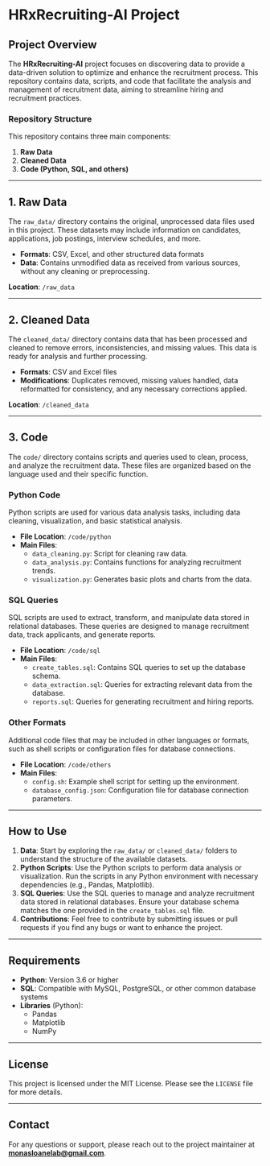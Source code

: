 # HRxRecruiting-AI Project

## Project Overview

The **HRxRecruiting-AI** project focuses on discovering data to provide a data-driven solution to optimize and enhance the recruitment process. This repository contains data, scripts, and code that facilitate the analysis and management of recruitment data, aiming to streamline hiring and recruitment practices.

### Repository Structure

This repository contains three main components:

1. **Raw Data**
2. **Cleaned Data**
3. **Code (Python, SQL, and others)**

---

## 1. Raw Data

The `raw_data/` directory contains the original, unprocessed data files used in this project. These datasets may include information on candidates, applications, job postings, interview schedules, and more.

- **Formats**: CSV, Excel, and other structured data formats
- **Data**: Contains unmodified data as received from various sources, without any cleaning or preprocessing.

**Location**: `/raw_data`

---

## 2. Cleaned Data

The `cleaned_data/` directory contains data that has been processed and cleaned to remove errors, inconsistencies, and missing values. This data is ready for analysis and further processing.

- **Formats**: CSV and Excel files
- **Modifications**: Duplicates removed, missing values handled, data reformatted for consistency, and any necessary corrections applied.

**Location**: `/cleaned_data`

---

## 3. Code

The `code/` directory contains scripts and queries used to clean, process, and analyze the recruitment data. These files are organized based on the language used and their specific function.

### Python Code

Python scripts are used for various data analysis tasks, including data cleaning, visualization, and basic statistical analysis.

- **File Location**: `/code/python`
- **Main Files**:
  - `data_cleaning.py`: Script for cleaning raw data.
  - `data_analysis.py`: Contains functions for analyzing recruitment trends.
  - `visualization.py`: Generates basic plots and charts from the data.

### SQL Queries

SQL scripts are used to extract, transform, and manipulate data stored in relational databases. These queries are designed to manage recruitment data, track applicants, and generate reports.

- **File Location**: `/code/sql`
- **Main Files**:
  - `create_tables.sql`: Contains SQL queries to set up the database schema.
  - `data_extraction.sql`: Queries for extracting relevant data from the database.
  - `reports.sql`: Queries for generating recruitment and hiring reports.

### Other Formats

Additional code files that may be included in other languages or formats, such as shell scripts or configuration files for database connections.

- **File Location**: `/code/others`
- **Main Files**:
  - `config.sh`: Example shell script for setting up the environment.
  - `database_config.json`: Configuration file for database connection parameters.

---

## How to Use

1. **Data**: Start by exploring the `raw_data/` or `cleaned_data/` folders to understand the structure of the available datasets.
2. **Python Scripts**: Use the Python scripts to perform data analysis or visualization. Run the scripts in any Python environment with necessary dependencies (e.g., Pandas, Matplotlib).
3. **SQL Queries**: Use the SQL queries to manage and analyze recruitment data stored in relational databases. Ensure your database schema matches the one provided in the `create_tables.sql` file.
4. **Contributions**: Feel free to contribute by submitting issues or pull requests if you find any bugs or want to enhance the project.

---

## Requirements

- **Python**: Version 3.6 or higher
- **SQL**: Compatible with MySQL, PostgreSQL, or other common database systems
- **Libraries** (Python):
  - Pandas
  - Matplotlib
  - NumPy

---

## License

This project is licensed under the MIT License. Please see the `LICENSE` file for more details.

---

## Contact

For any questions or support, please reach out to the project maintainer at **monasloanelab@gmail.com**.
